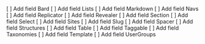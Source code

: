 [ ] Add field Bard
[ ] Add field Lists
[ ] Add field Markdown
[ ] Add field Navs
[ ] Add field Replicator
[ ] Add field Revealer
[ ] Add field Section
[ ] Add field Select
[ ] Add field Sites
[ ] Add field Slug
[ ] Add field Spacer
[ ] Add field Structures
[ ] Add field Table
[ ] Add field Taggable
[ ] Add field Taxonomies
[ ] Add field Template
[ ] Add field UserGroups
